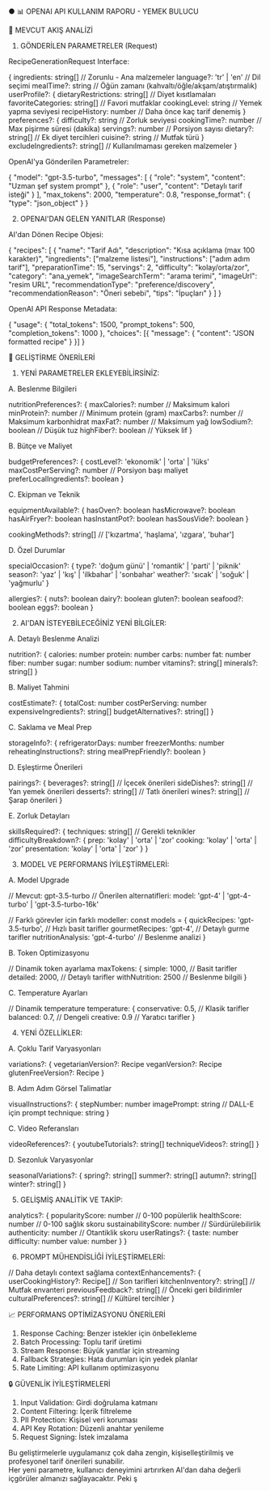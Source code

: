 ● 📊 OPENAI API KULLANIM RAPORU - YEMEK BULUCU

🔄 MEVCUT AKIŞ ANALİZİ

1. GÖNDERİLEN PARAMETRELER (Request)

RecipeGenerationRequest Interface:

{ ingredients: string[] // Zorunlu - Ana malzemeler language?: 'tr' | 'en' // Dil seçimi mealTime?:
string // Öğün zamanı (kahvaltı/öğle/akşam/atıştırmalık) userProfile?: { dietaryRestrictions:
string[] // Diyet kısıtlamaları favoriteCategories: string[] // Favori mutfaklar cookingLevel:
string // Yemek yapma seviyesi recipeHistory: number // Daha önce kaç tarif denemiş } preferences?:
{ difficulty?: string // Zorluk seviyesi cookingTime?: number // Max pişirme süresi (dakika)
servings?: number // Porsiyon sayısı dietary?: string[] // Ek diyet tercihleri cuisine?: string //
Mutfak türü } excludeIngredients?: string[] // Kullanılmaması gereken malzemeler }

OpenAI'ya Gönderilen Parametreler:

{ "model": "gpt-3.5-turbo", "messages": [ { "role": "system", "content": "Uzman şef system prompt"
}, { "role": "user", "content": "Detaylı tarif isteği" } ], "max_tokens": 2000, "temperature": 0.8,
"response_format": { "type": "json_object" } }

2. OPENAI'DAN GELEN YANITLAR (Response)

AI'dan Dönen Recipe Objesi:

{ "recipes": [ { "name": "Tarif Adı", "description": "Kısa açıklama (max 100 karakter)",
"ingredients": ["malzeme listesi"], "instructions": ["adım adım tarif"], "preparationTime": 15,
"servings": 2, "difficulty": "kolay/orta/zor", "category": "ana_yemek", "imageSearchTerm": "arama
terimi", "imageUrl": "resim URL", "recommendationType": "preference/discovery",
"recommendationReason": "Öneri sebebi", "tips": "İpuçları" } ] }

OpenAI API Response Metadata:

{ "usage": { "total_tokens": 1500, "prompt_tokens": 500, "completion_tokens": 1000 }, "choices": [{
"message": { "content": "JSON formatted recipe" } }] }

🚀 GELİŞTİRME ÖNERİLERİ

1. YENİ PARAMETRELER EKLEYEBİLİRSİNİZ:

A. Beslenme Bilgileri

nutritionPreferences?: { maxCalories?: number // Maksimum kalori minProtein?: number // Minimum
protein (gram) maxCarbs?: number // Maksimum karbonhidrat maxFat?: number // Maksimum yağ
lowSodium?: boolean // Düşük tuz highFiber?: boolean // Yüksek lif }

B. Bütçe ve Maliyet

budgetPreferences?: { costLevel?: 'ekonomik' | 'orta' | 'lüks' maxCostPerServing?: number //
Porsiyon başı maliyet preferLocalIngredients?: boolean }

C. Ekipman ve Teknik

equipmentAvailable?: { hasOven?: boolean hasMicrowave?: boolean hasAirFryer?: boolean
hasInstantPot?: boolean hasSousVide?: boolean }

cookingMethods?: string[] // ['kızartma', 'haşlama', 'ızgara', 'buhar']

D. Özel Durumlar

specialOccasion?: { type?: 'doğum günü' | 'romantik' | 'parti' | 'piknik' season?: 'yaz' | 'kış' |
'ilkbahar' | 'sonbahar' weather?: 'sıcak' | 'soğuk' | 'yağmurlu' }

allergies?: { nuts?: boolean dairy?: boolean gluten?: boolean seafood?: boolean eggs?: boolean }

2. AI'DAN İSTEYEBİLECEĞİNİZ YENİ BİLGİLER:

A. Detaylı Beslenme Analizi

nutrition?: { calories: number protein: number carbs: number fat: number fiber: number sugar: number
sodium: number vitamins?: string[] minerals?: string[] }

B. Maliyet Tahmini

costEstimate?: { totalCost: number costPerServing: number expensiveIngredients?: string[]
budgetAlternatives?: string[] }

C. Saklama ve Meal Prep

storageInfo?: { refrigeratorDays: number freezerMonths: number reheatingInstructions?: string
mealPrepFriendly?: boolean }

D. Eşleştirme Önerileri

pairings?: { beverages?: string[] // İçecek önerileri sideDishes?: string[] // Yan yemek önerileri
desserts?: string[] // Tatlı önerileri wines?: string[] // Şarap önerileri }

E. Zorluk Detayları

skillsRequired?: { techniques: string[] // Gerekli teknikler difficultyBreakdown?: { prep: 'kolay' |
'orta' | 'zor' cooking: 'kolay' | 'orta' | 'zor' presentation: 'kolay' | 'orta' | 'zor' } }

3. MODEL VE PERFORMANS İYİLEŞTİRMELERİ:

A. Model Upgrade

// Mevcut: gpt-3.5-turbo // Önerilen alternatifleri: model: 'gpt-4' | 'gpt-4-turbo' |
'gpt-3.5-turbo-16k'

// Farklı görevler için farklı modeller: const models = { quickRecipes: 'gpt-3.5-turbo', // Hızlı
basit tarifler gourmetRecipes: 'gpt-4', // Detaylı gurme tarifler nutritionAnalysis: 'gpt-4-turbo'
// Beslenme analizi }

B. Token Optimizasyonu

// Dinamik token ayarlama maxTokens: { simple: 1000, // Basit tarifler detailed: 2000, // Detaylı
tarifler withNutrition: 2500 // Beslenme bilgili }

C. Temperature Ayarları

// Dinamik temperature temperature: { conservative: 0.5, // Klasik tarifler balanced: 0.7, //
Dengeli creative: 0.9 // Yaratıcı tarifler }

4. YENİ ÖZELLİKLER:

A. Çoklu Tarif Varyasyonları

variations?: { vegetarianVersion?: Recipe veganVersion?: Recipe glutenFreeVersion?: Recipe }

B. Adım Adım Görsel Talimatlar

visualInstructions?: { stepNumber: number imagePrompt: string // DALL-E için prompt technique:
string }

C. Video Referansları

videoReferences?: { youtubeTutorials?: string[] techniqueVideos?: string[] }

D. Sezonluk Varyasyonlar

seasonalVariations?: { spring?: string[] summer?: string[] autumn?: string[] winter?: string[] }

5. GELİŞMİŞ ANALİTİK VE TAKİP:

analytics?: { popularityScore: number // 0-100 popülerlik healthScore: number // 0-100 sağlık skoru
sustainabilityScore: number // Sürdürülebilirlik authenticity: number // Otantiklik skoru
userRatings?: { taste: number difficulty: number value: number } }

6. PROMPT MÜHENDİSLİĞİ İYİLEŞTİRMELERİ:

// Daha detaylı context sağlama contextEnhancements?: { userCookingHistory?: Recipe[] // Son
tarifleri kitchenInventory?: string[] // Mutfak envanteri previousFeedback?: string[] // Önceki geri
bildirimler culturalPreferences?: string[] // Kültürel tercihler }

📈 PERFORMANS OPTİMİZASYONU ÖNERİLERİ

1. Response Caching: Benzer istekler için önbellekleme
2. Batch Processing: Toplu tarif üretimi
3. Stream Response: Büyük yanıtlar için streaming
4. Fallback Strategies: Hata durumları için yedek planlar
5. Rate Limiting: API kullanım optimizasyonu

🔒 GÜVENLİK İYİLEŞTİRMELERİ

1. Input Validation: Girdi doğrulama katmanı
2. Content Filtering: İçerik filtreleme
3. PII Protection: Kişisel veri koruması
4. API Key Rotation: Düzenli anahtar yenileme
5. Request Signing: İstek imzalama

Bu geliştirmelerle uygulamanız çok daha zengin, kişiselleştirilmiş ve profesyonel tarif önerileri
sunabilir.  
 Her yeni parametre, kullanıcı deneyimini artırırken AI'dan daha değerli içgörüler almanızı
sağlayacaktır. Peki ş
